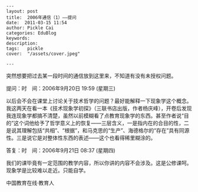 
    ---
    layout: post  
    title:  2006年通信（1）——提问  
    date:  2011-03-15 11:54  
    author: Pickle Cai  
    categories: EduBlog  
    keywords: 
    description:   
    tags:	pickle   
    cover:  "/assets/cover.jpeg"  

    ---  
    
 突然想要把过去某一段时间的通信放到这里来，不知道有没有未授权问题。

提问：时　间：2006年9月20日 19:59 (星期三)

以后会不会在课堂上讨论关于技术哲学的问题？最好能解释一下现象学这个概念。我这两天在看一本《技术现象学初探》（三联书店出版，作者杨庆峰），开卷后发现我连现象学都搞不清楚，虽然以前模糊看了点教育现象学的东西。甚至作者说“目的”这个词他给予了哲学意义上的恢复——三层含义，一是指内在的合目的性，二是说其理解包括“共相”、“根据”，和马克思的“生产”、海德格尔的“存在”具有同源性。三是说它是对整体性东西的表述——这个也看得稀里糊涂的。

答复：时　间：2006年9月21日 08:37 (星期四)

我们的课毕竟有一定范围的教学内容，所以你讲的内容不会涉及。这是公修课呵。现象学是比较难以走近。只能自学。

				

		    
 中国教育在线·教育人

